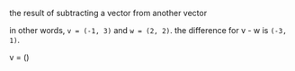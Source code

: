 the result of subtracting a vector from another vector

in other words, `v = (-1, 3)` and `w = (2, 2)`. the difference for v - w is `(-3, 1)`.

v = ()